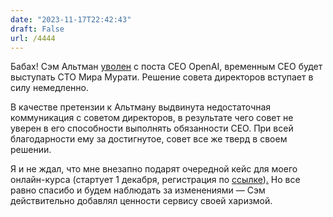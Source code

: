 ```yaml
---
date: "2023-11-17T22:42:43"
draft: False
url: /4444
---
```


Бабах! Сэм Альтман [уволен](https://openai.com/blog/openai-announces-leadership-transition) с поста CEO OpenAI, временным CEO будет выступать CTO Мира Мурати. Решение совета директоров вступает в силу немедленно.

В качестве претензии к Альтману выдвинута недостаточная коммуникация с советом директоров, в результате чего совет не уверен в его способности выполнять обязанности CEO. При всей благодарности ему за достигнутое, совет все же тверд в своем решении.

Я и не ждал, что мне внезапно подарят очередной кейс для моего онлайн-курса (стартует 1 декабря, регистрация по [ссылке](https://junior-ceo.com/))[.](https://junior-ceo.com/) Но все равно спасибо и будем наблюдать за изменениями — Сэм действительно добавлял ценности сервису своей харизмой.
